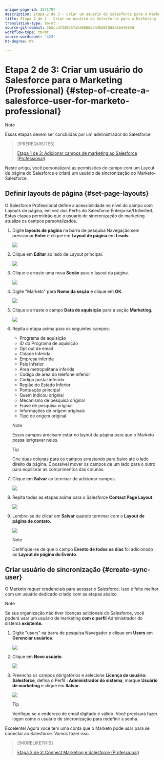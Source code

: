 ```yaml
---
unique-page-id: 3571797
description: Etapa 2 de 3 - Criar um usuário do Salesforce para o Marketing (Professional) - Documentação do produto - Documentação do produto
title: Etapa 2 de 3 - Criar um usuário do Salesforce para o Marketing (Professional)
translation-type: tm+mt
source-git-commit: 2b5ccd7220557a5e966d33436d0f0d2a65e4589d
workflow-type: tm+mt
source-wordcount: '423'
ht-degree: 0%

---
```



# Etapa 2 de 3: Criar um usuário do Salesforce para o Marketing (Professional) {#step-of-create-a-salesforce-user-for-marketo-professional}

>[!NOTE]
>
>Essas etapas devem ser concluídas por um administrador do Salesforce

>[!PREREQUISITES]
>
>[Etapa 1 de 3: Adicionar campos de marketing ao Salesforce (Professional)](/help/marketo/product-docs/crm-sync/salesforce-sync/setup/professional-edition/step-1-of-3-add-marketo-fields-to-salesforce-professional.md)

Neste artigo, você personalizará as permissões de campo com um Layout de página do Salesforce e criará um usuário de sincronização do Marketo-Salesforce.

## Definir layouts de página {#set-page-layouts}

O Salesforce Professional define a acessibilidade no nível do campo com Layouts de página, em vez dos Perfis do Salesforce Enterprise/Unlimited. Estas etapas permitirão que o usuário de sincronização de marketing atualize os campos personalizados.

1. Digite **layouts de página** na barra de pesquisa Navegação sem pressionar **Enter** e clique em **Layout de página** em **Leads**.

   ![](assets/image2016-2-26-12-3a58-3a32.png)

1. Clique em **Editar** ao lado de Layout principal.

   ![](assets/image2016-2-26-13-3a2-3a46.png)

1. Clique e arraste uma nova **Seção** para o layout da página.

   ![](assets/image2014-12-9-12-3a56-3a40.png)

1. Digite &quot;Marketo&quot; para **Nome da seção** e clique em **OK**.

   ![](assets/image2014-12-9-12-3a56-3a52.png)

1. Clique e arraste o campo **Data de aquisição** para a seção **Marketing**.

   ![](assets/image2014-12-9-12-3a57-3a0.png)

1. Repita a etapa acima para os seguintes campos:

   * Programa de aquisição
   * ID do Programa de aquisição
   * Opt out de email
   * Cidade Inferida
   * Empresa inferida
   * País Inferior
   * Área metropolitana inferida
   * Código de área do telefone inferior
   * Código postal inferido
   * Região do Estado Inferior
   * Pontuação principal
   * Quem indicou original
   * Mecanismo de pesquisa original
   * Frase de pesquisa original
   * Informações de origem originais
   * Tipo de origem original

   >[!NOTE]
   >
   >Esses campos precisam estar no layout da página para que o Marketo possa ler/gravar neles.

   >[!TIP]
   >
   >Crie duas colunas para os campos arrastando para baixo até o lado direito da página. É possível mover os campos de um lado para o outro para equilibrar as comprimentos das colunas.

1. Clique em **Salvar** ao terminar de adicionar campos.

   ![](assets/image2014-12-9-12-3a57-3a10.png)

1. Repita todas as etapas acima para o Salesforce **Contact Page Layout**.

   ![](assets/image2016-2-26-13-3a10-3a1.png)

1. Lembre-se de clicar em **Salvar** quando terminar com o **Layout de página de contato**.

   ![](assets/image2014-12-9-12-3a57-3a30.png)

   >[!NOTE]
   >
   >Certifique-se de que o campo **Evento de todos os dias** foi adicionado ao **Layout de página do Evento**.

## Criar usuário de sincronização {#create-sync-user}

O Marketo requer credenciais para acessar o Salesforce. Isso é feito melhor com um usuário dedicado criado com as etapas abaixo.

>[!NOTE]
>
>Se sua organização não tiver licenças adicionais do Salesforce, você poderá usar um usuário de marketing **com o perfil** Administrador do sistema **existente.**

1. Digite &quot;users&quot; na barra de pesquisa Navegador e clique em **Users** em **Gerenciar usuários**.

   ![](assets/image2014-12-9-12-3a57-3a42.png)

1. Clique em **Novo usuário**.

   ![](assets/image2014-12-9-12-3a58-3a1.png)

1. Preencha os campos obrigatórios e selecione **Licença de usuário: Salesforce**, defina o Perfil **: Administrador do sistema**, marque **Usuário de marketing** e clique em **Salvar**.

   ![](assets/image2014-12-9-12-3a58-3a11.png)

   >[!TIP]
   >
   >Verifique se o endereço de email digitado é válido. Você precisará fazer logon como o usuário de sincronização para redefinir a senha.

Excelente! Agora você tem uma conta que o Marketo pode usar para se conectar ao Salesforce. Vamos fazer isso.

>[!MORELIKETHIS]
>
>[Etapa 3 de 3: Connect Marketing e Salesforce (Professional)](/help/marketo/product-docs/crm-sync/salesforce-sync/setup/professional-edition/step-3-of-3-connect-marketo-and-salesforce-professional.md)

